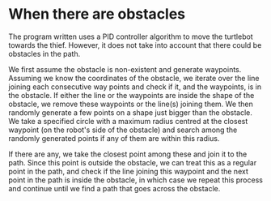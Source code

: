 # When there are obstacles

The program written uses a PID controller algorithm to move the turtlebot towards the thief. However, it does not take into account that there could be obstacles in the path.

We first assume the obstacle is non-existent and generate waypoints. Assuming we know the coordinates of the obstacle, we iterate over the line joining each consecutive way points and check if it, and the waypoints, is in the obstacle. If either the line or the waypoints are inside the shape of the obstacle, we remove these waypoints or the line(s) joining them. We then randomly generate a few points on a shape just bigger than the obstacle. We take a specified circle with a maximum radius centred at the closest waypoint (on the robot's side of the obstacle) and search among the randomly generated points if any of them are within this radius.

If there are any, we take the closest point among these and join it to the path. Since this point is outside the obstacle, we can treat this as a regular point in the path, and check if the line joining this waypoint and the next point in the path is inside the obstacle, in which case we repeat this process and continue until we find a path that goes across the obstacle.
